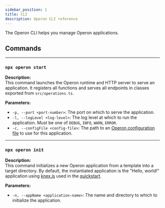 ```yaml
---
sidebar_position: 1
title: CLI
description: Operon CLI reference
---
```


The Operon CLI helps you manage Operon applications.

## Commands

---

### `npx operon start`

**Description:**  
This command launches the Operon runtime and HTTP server to serve an application. It registers all functions and serves all endpoints in classes exported from `src/operations.ts`.

**Parameters:**  
- `-p, --port <port-number>`: The port on which to serve the application.
- `-l, --logLevel <log-level>`: The log level at which to run the application. Must be one of `DEBUG`, `INFO`, `WARN`, `ERROR`.
- `-c, --configFile <config-file>`: The path to an [Operon configuration file](./configuration) to use for this application.

---

### `npx operon init`

**Description:**  
This command initializes a new Operon application from a template into a target directory. By default, the instantiated application is the "Hello, world!" application using [knex.js](https://knexjs.org/) used in the [quickstart](../getting-started/quickstart).

**Parameters:**  
- `-n, --appName <application-name>`: The name and directory to which to initialize the application.
